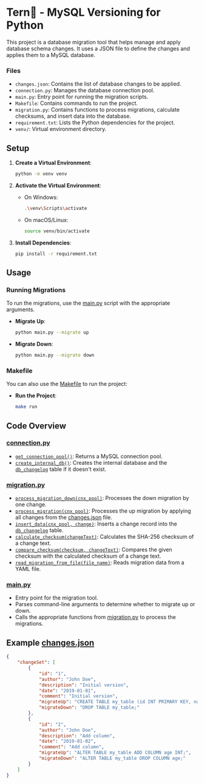 # Tern🐧 - MySQL Versioning for Python

This project is a database migration tool that helps manage and apply database schema changes. It uses a JSON file to define the changes and applies them to a MySQL database.


### Files

- `changes.json`: Contains the list of database changes to be applied.
- `connection.py`: Manages the database connection pool.
- `main.py`: Entry point for running the migration scripts.
- `Makefile`: Contains commands to run the project.
- `migration.py`: Contains functions to process migrations, calculate checksums, and insert data into the database.
- `requirement.txt`: Lists the Python dependencies for the project.
- `venv/`: Virtual environment directory.

## Setup

1. **Create a Virtual Environment**:
    ```sh
    python -m venv venv
    ```

2. **Activate the Virtual Environment**:
    - On Windows:
        ```sh
        .\venv\Scripts\activate
        ```
    - On macOS/Linux:
        ```sh
        source venv/bin/activate
        ```

3. **Install Dependencies**:
    ```sh
    pip install -r requirement.txt
    ```

## Usage

### Running Migrations

To run the migrations, use the [main.py](http://_vscodecontentref_/#%7B%22uri%22%3A%7B%22%24mid%22%3A1%2C%22fsPath%22%3A%22e%3A%5C%5CPython%5C%5Ctern%5C%5Cmain.py%22%2C%22_sep%22%3A1%2C%22path%22%3A%22%2FE%3A%2FPython%2Ftern%2Fmain.py%22%2C%22scheme%22%3A%22file%22%7D%7D) script with the appropriate arguments.

- **Migrate Up**:
    ```sh
    python main.py --migrate up
    ```

- **Migrate Down**:
    ```sh
    python main.py --migrate down
    ```

### Makefile

You can also use the [Makefile](http://_vscodecontentref_/#%7B%22uri%22%3A%7B%22%24mid%22%3A1%2C%22fsPath%22%3A%22e%3A%5C%5CPython%5C%5Ctern%5C%5CMakefile%22%2C%22_sep%22%3A1%2C%22path%22%3A%22%2FE%3A%2FPython%2Ftern%2FMakefile%22%2C%22scheme%22%3A%22file%22%7D%7D) to run the project:

- **Run the Project**:
    ```sh
    make run
    ```

## Code Overview

### [connection.py](http://_vscodecontentref_/#%7B%22uri%22%3A%7B%22%24mid%22%3A1%2C%22fsPath%22%3A%22e%3A%5C%5CPython%5C%5Ctern%5C%5Cconnection.py%22%2C%22_sep%22%3A1%2C%22path%22%3A%22%2FE%3A%2FPython%2Ftern%2Fconnection.py%22%2C%22scheme%22%3A%22file%22%7D%7D)

- [`get_connection_pool()`](command:_github.copilot.openSymbolFromReferences?%5B%22%22%2C%5B%7B%22uri%22%3A%7B%22scheme%22%3A%22file%22%2C%22authority%22%3A%22%22%2C%22path%22%3A%22%2FE%3A%2FPython%2Ftern%2Fconnection.py%22%2C%22query%22%3A%22%22%2C%22fragment%22%3A%22%22%7D%2C%22pos%22%3A%7B%22line%22%3A3%2C%22character%22%3A4%7D%7D%2C%7B%22uri%22%3A%7B%22scheme%22%3A%22file%22%2C%22authority%22%3A%22%22%2C%22path%22%3A%22%2FE%3A%2FPython%2Ftern%2Fmain.py%22%2C%22query%22%3A%22%22%2C%22fragment%22%3A%22%22%7D%2C%22pos%22%3A%7B%22line%22%3A3%2C%22character%22%3A43%7D%7D%2C%7B%22uri%22%3A%7B%22scheme%22%3A%22file%22%2C%22authority%22%3A%22%22%2C%22path%22%3A%22%2FE%3A%2FPython%2Ftern%2Fmigration.py%22%2C%22query%22%3A%22%22%2C%22fragment%22%3A%22%22%7D%2C%22pos%22%3A%7B%22line%22%3A8%2C%22character%22%3A23%7D%7D%5D%2C%22a566a76a-77ec-4bb4-a3ec-a5469b4283f6%22%5D "Go to definition"): Returns a MySQL connection pool.
- [`create_internal_db()`](command:_github.copilot.openSymbolFromReferences?%5B%22%22%2C%5B%7B%22uri%22%3A%7B%22scheme%22%3A%22file%22%2C%22authority%22%3A%22%22%2C%22path%22%3A%22%2FE%3A%2FPython%2Ftern%2Fconnection.py%22%2C%22query%22%3A%22%22%2C%22fragment%22%3A%22%22%7D%2C%22pos%22%3A%7B%22line%22%3A26%2C%22character%22%3A4%7D%7D%2C%7B%22uri%22%3A%7B%22scheme%22%3A%22file%22%2C%22authority%22%3A%22%22%2C%22path%22%3A%22%2FE%3A%2FPython%2Ftern%2Fmain.py%22%2C%22query%22%3A%22%22%2C%22fragment%22%3A%22%22%7D%2C%22pos%22%3A%7B%22line%22%3A3%2C%22character%22%3A23%7D%7D%5D%2C%22a566a76a-77ec-4bb4-a3ec-a5469b4283f6%22%5D "Go to definition"): Creates the internal database and the [`db_changelog`](command:_github.copilot.openSymbolFromReferences?%5B%22%22%2C%5B%7B%22uri%22%3A%7B%22scheme%22%3A%22file%22%2C%22authority%22%3A%22%22%2C%22path%22%3A%22%2FE%3A%2FPython%2Ftern%2Fconnection.py%22%2C%22query%22%3A%22%22%2C%22fragment%22%3A%22%22%7D%2C%22pos%22%3A%7B%22line%22%3A34%2C%22character%22%3A40%7D%7D%2C%7B%22uri%22%3A%7B%22scheme%22%3A%22file%22%2C%22authority%22%3A%22%22%2C%22path%22%3A%22%2FE%3A%2FPython%2Ftern%2Fmigration.py%22%2C%22query%22%3A%22%22%2C%22fragment%22%3A%22%22%7D%2C%22pos%22%3A%7B%22line%22%3A25%2C%22character%22%3A48%7D%7D%5D%2C%22a566a76a-77ec-4bb4-a3ec-a5469b4283f6%22%5D "Go to definition") table if it doesn't exist.

### [migration.py](http://_vscodecontentref_/#%7B%22uri%22%3A%7B%22%24mid%22%3A1%2C%22fsPath%22%3A%22e%3A%5C%5CPython%5C%5Ctern%5C%5Cmigration.py%22%2C%22_sep%22%3A1%2C%22path%22%3A%22%2FE%3A%2FPython%2Ftern%2Fmigration.py%22%2C%22scheme%22%3A%22file%22%7D%7D)

- [`process_migration_down(cnx_pool)`](command:_github.copilot.openSymbolFromReferences?%5B%22%22%2C%5B%7B%22uri%22%3A%7B%22scheme%22%3A%22file%22%2C%22authority%22%3A%22%22%2C%22path%22%3A%22%2FE%3A%2FPython%2Ftern%2Fmain.py%22%2C%22query%22%3A%22%22%2C%22fragment%22%3A%22%22%7D%2C%22pos%22%3A%7B%22line%22%3A4%2C%22character%22%3A41%7D%7D%2C%7B%22uri%22%3A%7B%22scheme%22%3A%22file%22%2C%22authority%22%3A%22%22%2C%22path%22%3A%22%2FE%3A%2FPython%2Ftern%2Fmigration.py%22%2C%22query%22%3A%22%22%2C%22fragment%22%3A%22%22%7D%2C%22pos%22%3A%7B%22line%22%3A19%2C%22character%22%3A4%7D%7D%5D%2C%22a566a76a-77ec-4bb4-a3ec-a5469b4283f6%22%5D "Go to definition"): Processes the down migration by one change.
- [`process_migration(cnx_pool)`](command:_github.copilot.openSymbolFromReferences?%5B%22%22%2C%5B%7B%22uri%22%3A%7B%22scheme%22%3A%22file%22%2C%22authority%22%3A%22%22%2C%22path%22%3A%22%2FE%3A%2FPython%2Ftern%2Fmain.py%22%2C%22query%22%3A%22%22%2C%22fragment%22%3A%22%22%7D%2C%22pos%22%3A%7B%22line%22%3A4%2C%22character%22%3A22%7D%7D%2C%7B%22uri%22%3A%7B%22scheme%22%3A%22file%22%2C%22authority%22%3A%22%22%2C%22path%22%3A%22%2FE%3A%2FPython%2Ftern%2Fmigration.py%22%2C%22query%22%3A%22%22%2C%22fragment%22%3A%22%22%7D%2C%22pos%22%3A%7B%22line%22%3A58%2C%22character%22%3A4%7D%7D%5D%2C%22a566a76a-77ec-4bb4-a3ec-a5469b4283f6%22%5D "Go to definition"): Processes the up migration by applying all changes from the [changes.json](http://_vscodecontentref_/#%7B%22uri%22%3A%7B%22%24mid%22%3A1%2C%22fsPath%22%3A%22e%3A%5C%5CPython%5C%5Ctern%5C%5Cchanges.json%22%2C%22_sep%22%3A1%2C%22path%22%3A%22%2FE%3A%2FPython%2Ftern%2Fchanges.json%22%2C%22scheme%22%3A%22file%22%7D%7D) file.
- [`insert_data(cnx_pool, change)`](command:_github.copilot.openSymbolFromReferences?%5B%22%22%2C%5B%7B%22uri%22%3A%7B%22scheme%22%3A%22file%22%2C%22authority%22%3A%22%22%2C%22path%22%3A%22%2FE%3A%2FPython%2Ftern%2Fmigration.py%22%2C%22query%22%3A%22%22%2C%22fragment%22%3A%22%22%7D%2C%22pos%22%3A%7B%22line%22%3A95%2C%22character%22%3A8%7D%7D%5D%2C%22a566a76a-77ec-4bb4-a3ec-a5469b4283f6%22%5D "Go to definition"): Inserts a change record into the [`db_changelog`](command:_github.copilot.openSymbolFromReferences?%5B%22%22%2C%5B%7B%22uri%22%3A%7B%22scheme%22%3A%22file%22%2C%22authority%22%3A%22%22%2C%22path%22%3A%22%2FE%3A%2FPython%2Ftern%2Fconnection.py%22%2C%22query%22%3A%22%22%2C%22fragment%22%3A%22%22%7D%2C%22pos%22%3A%7B%22line%22%3A34%2C%22character%22%3A40%7D%7D%2C%7B%22uri%22%3A%7B%22scheme%22%3A%22file%22%2C%22authority%22%3A%22%22%2C%22path%22%3A%22%2FE%3A%2FPython%2Ftern%2Fmigration.py%22%2C%22query%22%3A%22%22%2C%22fragment%22%3A%22%22%7D%2C%22pos%22%3A%7B%22line%22%3A25%2C%22character%22%3A48%7D%7D%5D%2C%22a566a76a-77ec-4bb4-a3ec-a5469b4283f6%22%5D "Go to definition") table.
- [`calculate_checksum(changeText)`](command:_github.copilot.openSymbolFromReferences?%5B%22%22%2C%5B%7B%22uri%22%3A%7B%22scheme%22%3A%22file%22%2C%22authority%22%3A%22%22%2C%22path%22%3A%22%2FE%3A%2FPython%2Ftern%2Fmigration.py%22%2C%22query%22%3A%22%22%2C%22fragment%22%3A%22%22%7D%2C%22pos%22%3A%7B%22line%22%3A88%2C%22character%22%3A110%7D%7D%5D%2C%22a566a76a-77ec-4bb4-a3ec-a5469b4283f6%22%5D "Go to definition"): Calculates the SHA-256 checksum of a change text.
- [`compare_checksum(checksum, changeText)`](command:_github.copilot.openSymbolFromReferences?%5B%22%22%2C%5B%7B%22uri%22%3A%7B%22scheme%22%3A%22file%22%2C%22authority%22%3A%22%22%2C%22path%22%3A%22%2FE%3A%2FPython%2Ftern%2Fmigration.py%22%2C%22query%22%3A%22%22%2C%22fragment%22%3A%22%22%7D%2C%22pos%22%3A%7B%22line%22%3A84%2C%22character%22%3A19%7D%7D%5D%2C%22a566a76a-77ec-4bb4-a3ec-a5469b4283f6%22%5D "Go to definition"): Compares the given checksum with the calculated checksum of a change text.
- [`read_migration_from_file(file_name)`](command:_github.copilot.openSymbolFromReferences?%5B%22%22%2C%5B%7B%22uri%22%3A%7B%22scheme%22%3A%22file%22%2C%22authority%22%3A%22%22%2C%22path%22%3A%22%2FE%3A%2FPython%2Ftern%2Fmain.py%22%2C%22query%22%3A%22%22%2C%22fragment%22%3A%22%22%7D%2C%22pos%22%3A%7B%22line%22%3A4%2C%22character%22%3A65%7D%7D%2C%7B%22uri%22%3A%7B%22scheme%22%3A%22file%22%2C%22authority%22%3A%22%22%2C%22path%22%3A%22%2FE%3A%2FPython%2Ftern%2Fmigration.py%22%2C%22query%22%3A%22%22%2C%22fragment%22%3A%22%22%7D%2C%22pos%22%3A%7B%22line%22%3A13%2C%22character%22%3A4%7D%7D%5D%2C%22a566a76a-77ec-4bb4-a3ec-a5469b4283f6%22%5D "Go to definition"): Reads migration data from a YAML file.

### [main.py](http://_vscodecontentref_/#%7B%22uri%22%3A%7B%22%24mid%22%3A1%2C%22fsPath%22%3A%22e%3A%5C%5CPython%5C%5Ctern%5C%5Cmain.py%22%2C%22_sep%22%3A1%2C%22path%22%3A%22%2FE%3A%2FPython%2Ftern%2Fmain.py%22%2C%22scheme%22%3A%22file%22%7D%7D)

- Entry point for the migration tool.
- Parses command-line arguments to determine whether to migrate up or down.
- Calls the appropriate functions from [migration.py](http://_vscodecontentref_/#%7B%22uri%22%3A%7B%22%24mid%22%3A1%2C%22fsPath%22%3A%22e%3A%5C%5CPython%5C%5Ctern%5C%5Cmigration.py%22%2C%22_sep%22%3A1%2C%22path%22%3A%22%2FE%3A%2FPython%2Ftern%2Fmigration.py%22%2C%22scheme%22%3A%22file%22%7D%7D) to process the migrations.

## Example [changes.json](http://_vscodecontentref_/#%7B%22uri%22%3A%7B%22%24mid%22%3A1%2C%22fsPath%22%3A%22e%3A%5C%5CPython%5C%5Ctern%5C%5Cchanges.json%22%2C%22_sep%22%3A1%2C%22path%22%3A%22%2FE%3A%2FPython%2Ftern%2Fchanges.json%22%2C%22scheme%22%3A%22file%22%7D%7D)

```json
{
    "changeSet": [
        {
            "id": "1",
            "author": "John Doe",
            "description": "Initial version",
            "date": "2019-01-01",
            "comment": "Initial version",
            "migrateUp": "CREATE TABLE my_table (id INT PRIMARY KEY, name VARCHAR(255));",
            "migrateDown": "DROP TABLE my_table;"
        },
        {
            "id": "2",
            "author": "John Doe",
            "description": "Add column",
            "date": "2019-01-02",
            "comment": "Add column",
            "migrateUp": "ALTER TABLE my_table ADD COLUMN age INT;",
            "migrateDown": "ALTER TABLE my_table DROP COLUMN age;"
        }
    ]
}